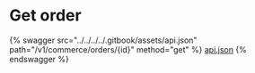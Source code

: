 # Get order

{% swagger src="../../../../.gitbook/assets/api.json" path="/v1/commerce/orders/{id}" method="get" %}
[api.json](../../../../.gitbook/assets/api.json)
{% endswagger %}
